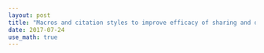 ```yaml
---
layout: post
title: "Macros and citation styles to improve efficacy of sharing and discussing scientific articles."
date: 2017-07-24
use_math: true
---
```

